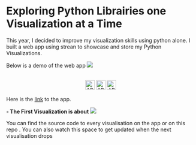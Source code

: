 # Exploring Python Librairies one Visualization at a Time

This year, I decided to improve my visualization skills using python alone. I built a web app using strean to showcase and store my Python Visualizations.

Below is a demo of the web app
![](https://github.com/anitaokoh/Streamlit_Python_Viz_App/blob/master/demo.gif)
<div align="center">
  <br>
  <img src="https://img.shields.io/badge/MADE%20WITH-PYTHON%20-red?style=for-the-badge"
      alt="API stability" height="25"/>
  <img src="https://img.shields.io/badge/HOSTED%20ON-Heroku-blue?style=for-the-badge"
      alt="API stability" height="25"/>
  <img src="https://img.shields.io/badge/POWERED%20BY-Streamlit-green?style=for-the-badge"
      alt="API stability" height="25"/>
</div>

Here is the [link](http://www.visualizationwithpython.com/) to the app.

**- The First Visualization is about**
<img src="https://github.com/anitaokoh/Streamlit_Python_Viz_App/blob/master/images/logo3.png">

You can find the source code to every visualisation on the app or on this repo . You can also watch this space to get updated when the next visualisation drops


